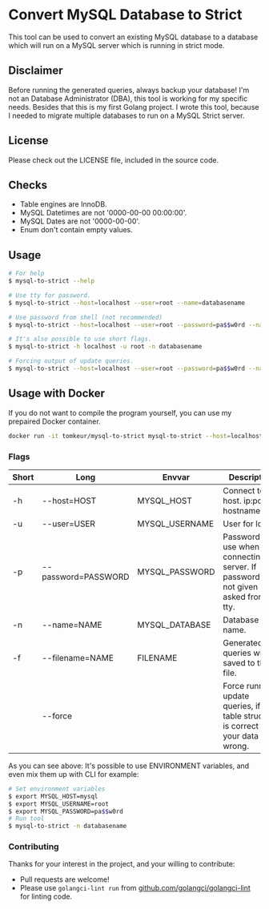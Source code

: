 # Convert MySQL Database to Strict

This tool can be used to convert an existing MySQL database to a database which will run on a MySQL server which is running in strict mode.

## Disclaimer

Before running the generated queries, always backup your database!
I'm not an Database Administrator (DBA), this tool is working for my specific needs.
Besides that this is my first Golang project. I wrote this tool, because I needed to migrate multiple databases to run on a MySQL Strict server.

## License

Please check out the LICENSE file, included in the source code.

## Checks

* Table engines are InnoDB.
* MySQL Datetimes are not '0000-00-00 00:00:00'.
* MySQL Dates are not '0000-00-00'.
* Enum don't contain empty values.

## Usage

```bash
# For help
$ mysql-to-strict --help

# Use tty for password.
$ mysql-to-strict --host=localhost --user=root --name=databasename

# Use password from shell (not recommended)
$ mysql-to-strict --host=localhost --user=root --password=pa$$w0rd --name=databasename

# It's also possible to use short flags.
$ mysql-to-strict -h localhost -u root -n databasename

# Forcing output of update queries.
$ mysql-to-strict --host=localhost --user=root --password=pa$$w0rd --name=databasename --force
```

## Usage with Docker

If you do not want to compile the program yourself, you can use my prepaired Docker container.

```bash
docker run -it tomkeur/mysql-to-strict mysql-to-strict --host=localhost --user=root --name=databasename
```

### Flags

| Short |  Long               | Envvar         | Description
|-------|---------------------|----------------|----------------------------------------------------------------------------------------------|
| -h    | --host=HOST         | MYSQL_HOST     | Connect to host. ip:port or hostname:port.                                                   |
| -u    | --user=USER         | MYSQL_USERNAME | User for login.                                                                              |
| -p    | --password=PASSWORD | MYSQL_PASSWORD | Password to use when connecting to server. If password is not given it's asked from the tty. |
| -n    | --name=NAME         | MYSQL_DATABASE | Database name.                                                                               |
| -f    | --filename=NAME     | FILENAME       | Generated queries will be saved to this file.                                                |
|       | --force             |                | Force running update queries, if your table structure is correct but your data is wrong.     |

As you can see above: It's possible to use ENVIRONMENT variables, and even mix them up with CLI for example:

```bash
# Set environment variables
$ export MYSQL_HOST=mysql
$ export MYSQL_USERNAME=root
$ export MYSQL_PASSWORD=pa$$w0rd
# Run tool
$ mysql-to-strict -n databasename
```

### Contributing

Thanks for your interest in the project, and your willing to contribute:
- Pull requests are welcome!
- Please use `golangci-lint run` from [github.com/golangci/golangci-lint](https://github.com/golangci/golangci-lint) for linting code.
